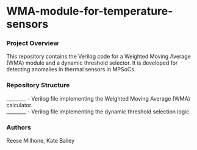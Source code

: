 # WMA-module-for-temperature-sensors

### Project Overview
This repository contains the Verilog code for a Weighted Moving Average (WMA) module and a dynamic threshold selector. It is developed for detecting anomalies in thermal sensors in MPSoCs.

### Repository Structure
________ - Verilog file implementing the Weighted Moving Average (WMA) calculator.<br>
________ - Verilog file implementing the dynamic threshold selection logic.

### Authors
Reese Milhone, Kate Bailey
